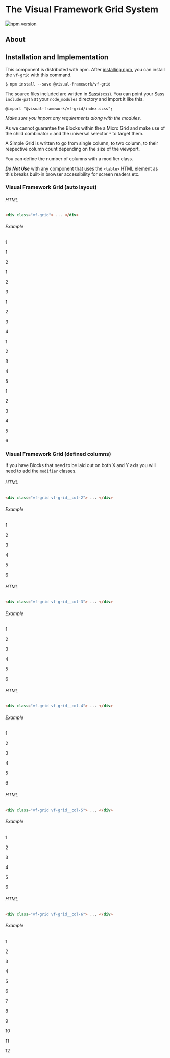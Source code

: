 # The Visual Framework Grid System

[![npm version](https://badge.fury.io/js/%40visual-framework%2Fvf-grid.svg)](https://badge.fury.io/js/%40visual-framework%2Fvf-grid)

## About

## Installation and Implementation

This component is distributed with npm. After [installing npm](https://www.npmjs.com/get-npm), you can install the `vf-grid` with this command.

```
$ npm install --save @visual-framework/vf-grid
```

The source files included are written in [Sass](http://sass-lang.com)(`scss`). You can point your Sass `include-path` at your `node_modules` directory and import it like this.

```
@import "@visual-framework/vf-grid/index.scss";
```

_Make sure you import any requirements along with the modules._


<style>
.pattern-library-notes .vf-grid > * {
  background-color: rgb(141, 191, 226)
}
</style>


As we cannot guarantee the Blocks within the a Micro Grid and make use of the child combinator `>` and the universal selector `*` to target them.

A Simple Grid is written to go from single column, to two column, to their respective column count depending on the size of the viewport.

You can define the number of columns with a modifier class.

***Do Not Use*** with any component that uses the `<table>` HTML element as this breaks built-in browser accessibility for screen readers etc.


### Visual Framework Grid (auto layout)


###### HTML
```html
<div class="vf-grid"> ... </div>
```

###### Example

  <div class="vf-grid">
    <p>1</p>
  </div>


  <div class="vf-grid">
    <p>1</p>
    <p>2</p>
  </div>


  <div class="vf-grid">
    <p>1</p>
    <p>2</p>
    <p>3</p>
  </div>


  <div class="vf-grid">
    <p>1</p>
    <p>2</p>
    <p>3</p>
    <p>4</p>
  </div>


  <div class="vf-grid">
    <p>1</p>
    <p>2</p>
    <p>3</p>
    <p>4</p>
    <p>5</p>
  </div>


  <div class="vf-grid">
    <p>1</p>
    <p>2</p>
    <p>3</p>
    <p>4</p>
    <p>5</p>
    <p>6</p>
  </div>


### Visual Framework Grid (defined columns)

If you have Blocks that need to be laid out on both X and Y axis you will need to add the `modifier` classes.

###### HTML
```html
<div class="vf-grid vf-grid__col-2"> ... </div>
```
###### Example

  <div class="vf-grid vf-grid__col-2">
    <p>1</p>
    <p>2</p>
    <p>3</p>
    <p>4</p>
    <p>5</p>
    <p>6</p>
  </div>



###### HTML
```html
<div class="vf-grid vf-grid__col-3"> ... </div>
```
###### Example

  <div class="vf-grid vf-grid__col-3">
    <p>1</p>
    <p>2</p>
    <p>3</p>
    <p>4</p>
    <p>5</p>
    <p>6</p>
  </div>


###### HTML
```html
<div class="vf-grid vf-grid__col-4"> ... </div>
```
###### Example

  <div class="vf-grid vf-grid__col-4">
    <p>1</p>
    <p>2</p>
    <p>3</p>
    <p>4</p>
    <p>5</p>
    <p>6</p>
  </div>


###### HTML
```html
<div class="vf-grid vf-grid__col-5"> ... </div>
```
###### Example

  <div class="vf-grid vf-grid__col-5">
    <p>1</p>
    <p>2</p>
    <p>3</p>
    <p>4</p>
    <p>5</p>
    <p>6</p>
  </div>


###### HTML
```html
<div class="vf-grid vf-grid__col-6"> ... </div>
```
###### Example

  <div class="vf-grid vf-grid__col-6">
    <p>1</p>
    <p>2</p>
    <p>3</p>
    <p>4</p>
    <p>5</p>
    <p>6</p>
    <p>7</p>
    <p>8</p>
    <p>9</p>
    <p>10</p>
    <p>11</p>
    <p>12</p>
  </div>
